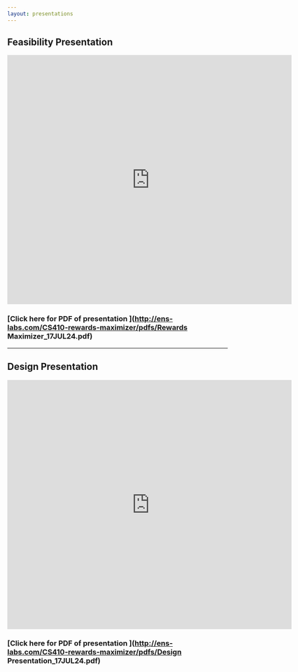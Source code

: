 ```yaml
---
layout: presentations
---
```


## Feasibility Presentation

<iframe src="https://docs.google.com/presentation/d/e/2PACX-1vQtD0_54k4B76XC0VfCFaNu7uuxTLKW5gfqNsauyCn3J3_IAARhwRoXSAa2wIFNCgE9LitcnnjrUKWO/embed?start=false&loop=true&delayms=5000" frameborder="0" width="650" height="569" allowfullscreen="true" mozallowfullscreen="true" webkitallowfullscreen="true"></iframe>

### [Click here for PDF of presentation ](http://ens-labs.com/CS410-rewards-maximizer/pdfs/Rewards Maximizer_17JUL24.pdf)

---

## Design Presentation

<iframe src="https://docs.google.com/presentation/d/e/2PACX-1vTPOmPyiDz86XsZNSd7YBWteV6uqSB2BfUkijfGdsmY8r-z4Gta_HV9c8orxAk0zesn8y5C8WBLxURv/embed?start=false&loop=false&delayms=3000" frameborder="0" width="650" height="569" allowfullscreen="true" mozallowfullscreen="true" webkitallowfullscreen="true"></iframe>

### [Click here for PDF of presentation ](http://ens-labs.com/CS410-rewards-maximizer/pdfs/Design Presentation_17JUL24.pdf)
